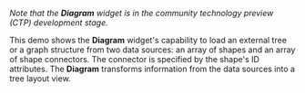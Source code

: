 *Note that the **Diagram** widget is in the community technology preview (CTP) development stage.*

This demo shows the **Diagram** widget's capability to load an external tree or a graph structure from two data sources: an array of shapes and an array of shape connectors. The connector is specified by the shape's ID attributes. The **Diagram** transforms information from the data sources into a tree layout view. 